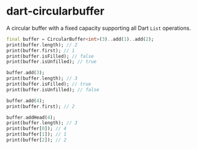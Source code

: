# dart-circularbuffer

A circular buffer with a fixed capacity supporting all Dart `List` operations.

```dart
final buffer = CircularBuffer<int>(3)..add(1)..add(2);
print(buffer.length); // 2
print(buffer.first); // 1
print(buffer.isFilled); // false
print(buffer.isUnfilled); // true

buffer.add(3);
print(buffer.length); // 3
print(buffer.isFilled); // true
print(buffer.isUnfilled); // false

buffer.add(4);
print(buffer.first); // 2

buffer.addHead(4);
print(buffer.length); // 3
print(buffer[0]); // 4
print(buffer[1]); // 1
print(buffer[2]); // 2
```

